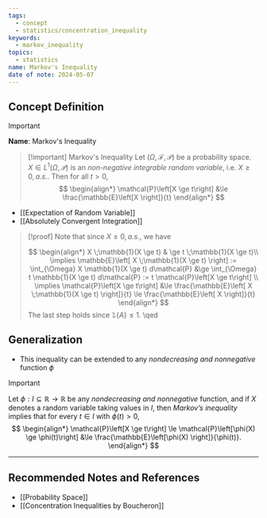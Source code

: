 ```yaml
---
tags:
  - concept
  - statistics/concentration_inequality
keywords:
  - markov_inequality
topics:
  - statistics
name: Markov's Inequality
date of note: 2024-05-07
---
```


## Concept Definition

>[!important]
>**Name**: Markov's Inequality

>[!important] Markov's Inequality
>Let $(\Omega, \mathscr{F}, \mathcal{P})$ be a probability space. $X \in L^1(\Omega, \mathcal{P})$ is an *non-negative integrable random variable*, i.e. $X \ge 0, a.s.$. Then for all $t > 0$,
> $$
> \begin{align*}
> \mathcal{P}\left[X \ge t\right] &\le  \frac{\mathbb{E}\left[X \right]}{t}
> \end{align*}
> $$

- [[Expectation of Random Variable]]
- [[Absolutely Convergent Integration]]

>[!proof]
>Note that since $X \ge 0, a.s.$, we have
>
> $$
> \begin{align*}
> X \;\mathbb{1}(X \ge t) & \ge t \;\mathbb{1}(X \ge t)\\
> \implies \mathbb{E}\left[ X \;\mathbb{1}(X \ge t) \right] := \int_{\Omega} X \mathbb{1}(X \ge t) d\mathcal{P} &\ge \int_{\Omega} t \mathbb{1}(X \ge t) d\mathcal{P} := t \mathcal{P}\left[X \ge t\right] \\
> \implies \mathcal{P}\left[X \ge t\right] &\le \frac{\mathbb{E}\left[ X \;\mathbb{1}(X \ge t) \right]}{t} \le \frac{\mathbb{E}\left[ X \right]}{t}
> \end{align*}
> $$
> The last step holds since $\mathbb{1}\{A\} \le 1$. \qed

## Generalization

- This inequality can be extended to any *nondecreasing and nonnegative* function $\phi$

>[!important]
>Let $\phi: I \subseteq \mathbb{R} \to \mathbb{R}$ be any *nondecreasing and nonnegative* function, and if $X$ denotes a random variable taking values in $I$,  then *Markov’s inequality* implies that for every $t \in I$ with $\phi(t) > 0,$
> $$
> \begin{align*}
> \mathcal{P}\left[X \ge t\right] \le \mathcal{P}\left[\phi(X) \ge \phi(t)\right] &\le  \frac{\mathbb{E}\left[\phi(X)  \right]}{\phi(t)}.
> \end{align*}
> $$





-----------
##  Recommended Notes and References

- [[Probability Space]]
- [[Concentration Inequalities by Boucheron]]